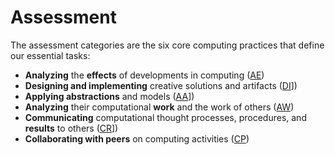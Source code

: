 # Assessment

The assessment categories are the six core computing practices that define our essential tasks:

* **Analyzing** the **effects** of developments in computing ([AE][])
* **Designing and implementing** creative solutions and artifacts ([DI][]])
* **Applying abstractions** and models ([AA][]])
* **Analyzing** their computational **work** and the work of others ([AW][])
* **Communicating** computational thought processes, procedures, and **results** to others ([CR][]])
* **Collaborating with peers** on computing activities ([CP][])

[aa]: <aa>
[ae]: <ae>
[aw]: <aw>
[cp]: <cp>
[cr]: <cr>
[di]: <di>
